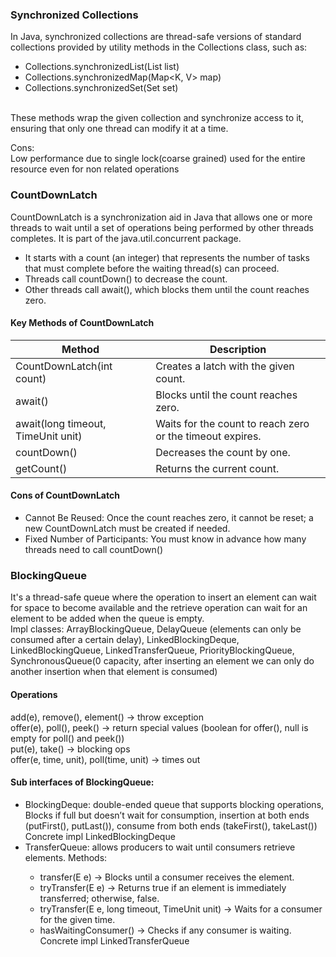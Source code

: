 ### Synchronized Collections

In Java, synchronized collections are thread-safe versions of standard collections provided by
utility methods in the Collections class, such as:
 - Collections.synchronizedList(List<T> list)
 - Collections.synchronizedMap(Map<K, V> map)
 - Collections.synchronizedSet(Set<T> set)

<br>These methods wrap the given collection and synchronize access to it, ensuring that only one
thread can modify it at a time.

Cons:
<br>Low performance due to single lock(coarse grained) used for the entire resource even for non related operations

### CountDownLatch

CountDownLatch is a synchronization aid in Java that allows one or more threads to wait until a
set of operations being performed by other threads completes. It is part of the
java.util.concurrent package.
- It starts with a count (an integer) that represents the number of tasks that must complete before
  the waiting thread(s) can proceed.
- Threads call countDown() to decrease the count.
- Other threads call await(), which blocks them until the count reaches zero.

#### Key Methods of CountDownLatch

|Method	| Description|
|-------|------------|
|CountDownLatch(int count)|	Creates a latch with the given count.|
|await()|	Blocks until the count reaches zero.|
|await(long timeout, TimeUnit unit)|	Waits for the count to reach zero or the timeout expires.|
|countDown()|	Decreases the count by one.|
|getCount()|	Returns the current count.|

#### Cons of CountDownLatch
- Cannot Be Reused: Once the count reaches zero, it cannot be reset; a new CountDownLatch must be created if needed.
- Fixed Number of Participants: You must know in advance how many threads need to call countDown()


### BlockingQueue

It's a thread-safe queue where the operation to insert an element can wait
for space to become available and the retrieve operation can wait for an element to be added when the queue is empty.
<br>
Impl classes: ArrayBlockingQueue, DelayQueue (elements can only be consumed after a certain delay), 
LinkedBlockingDeque, LinkedBlockingQueue, LinkedTransferQueue, PriorityBlockingQueue, 
SynchronousQueue(0 capacity, after inserting an element  we can only do another insertion when that element is consumed)
<br>
#### Operations

add(e), remove(), element() -> throw exception<br>
offer(e), poll(), peek() -> return special values (boolean for offer(), null is empty for poll() and peek())<br>
put(e), take() -> blocking ops<br>
offer(e, time, unit), poll(time, unit) -> times out<br>

#### Sub interfaces of BlockingQueue:
- BlockingDeque<E>:  double-ended queue that supports blocking operations, Blocks if full but doesn’t wait for consumption,
insertion at both ends (putFirst(), putLast()), consume from both ends (takeFirst(), takeLast())
<br> Concrete impl LinkedBlockingDeque
- TransferQueue<E>:  allows producers to wait until consumers retrieve elements.
  Methods: 
  * transfer(E e) → Blocks until a consumer receives the element.
  * tryTransfer(E e) → Returns true if an element is immediately transferred; otherwise, false.
  * tryTransfer(E e, long timeout, TimeUnit unit) → Waits for a consumer for the given time.
  * hasWaitingConsumer() → Checks if any consumer is waiting.
<br> Concrete impl LinkedTransferQueue<E>